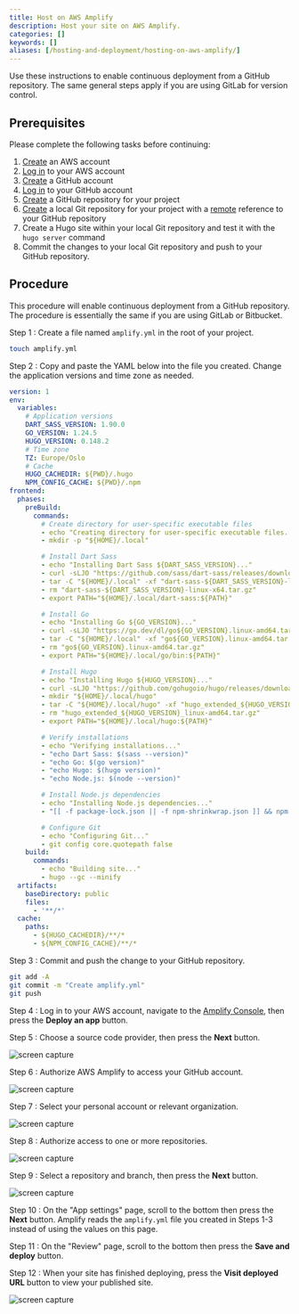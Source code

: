 ```yaml
---
title: Host on AWS Amplify
description: Host your site on AWS Amplify.
categories: []
keywords: []
aliases: [/hosting-and-deployment/hosting-on-aws-amplify/]
---
```


Use these instructions to enable continuous deployment from a GitHub repository. The same general steps apply if you are using GitLab for version control.

## Prerequisites

Please complete the following tasks before continuing:

1. [Create](https://aws.amazon.com/resources/create-account/) an AWS account
1. [Log in](https://console.aws.amazon.com/) to your AWS account
1. [Create](https://github.com/signup) a GitHub account
1. [Log in](https://github.com/login) to your GitHub account
1. [Create](https://github.com/new) a GitHub repository for your project
1. [Create](https://git-scm.com/docs/git-init) a local Git repository for your project with a [remote](https://git-scm.com/docs/git-remote) reference to your GitHub repository
1. Create a Hugo site within your local Git repository and test it with the `hugo server` command
1. Commit the changes to your local Git repository and push to your GitHub repository.

## Procedure

This procedure will enable continuous deployment from a GitHub repository. The procedure is essentially the same if you are using GitLab or Bitbucket.

Step 1
: Create a file named `amplify.yml` in the root of your project.

  ```sh
  touch amplify.yml
  ```

Step 2
: Copy and paste the YAML below into the file you created. Change the application versions and time zone as needed.

  ```yaml {file="amplify.yml" copy=true}
  version: 1
  env:
    variables:
      # Application versions
      DART_SASS_VERSION: 1.90.0
      GO_VERSION: 1.24.5
      HUGO_VERSION: 0.148.2
      # Time zone
      TZ: Europe/Oslo
      # Cache
      HUGO_CACHEDIR: ${PWD}/.hugo
      NPM_CONFIG_CACHE: ${PWD}/.npm
  frontend:
    phases:
      preBuild:
        commands:
          # Create directory for user-specific executable files
          - echo "Creating directory for user-specific executable files..."
          - mkdir -p "${HOME}/.local"

          # Install Dart Sass
          - echo "Installing Dart Sass ${DART_SASS_VERSION}..."
          - curl -sLJO "https://github.com/sass/dart-sass/releases/download/${DART_SASS_VERSION}/dart-sass-${DART_SASS_VERSION}-linux-x64.tar.gz"
          - tar -C "${HOME}/.local" -xf "dart-sass-${DART_SASS_VERSION}-linux-x64.tar.gz"
          - rm "dart-sass-${DART_SASS_VERSION}-linux-x64.tar.gz"
          - export PATH="${HOME}/.local/dart-sass:${PATH}"

          # Install Go
          - echo "Installing Go ${GO_VERSION}..."
          - curl -sLJO "https://go.dev/dl/go${GO_VERSION}.linux-amd64.tar.gz"
          - tar -C "${HOME}/.local" -xf "go${GO_VERSION}.linux-amd64.tar.gz"
          - rm "go${GO_VERSION}.linux-amd64.tar.gz"
          - export PATH="${HOME}/.local/go/bin:${PATH}"

          # Install Hugo
          - echo "Installing Hugo ${HUGO_VERSION}..."
          - curl -sLJO "https://github.com/gohugoio/hugo/releases/download/v${HUGO_VERSION}/hugo_extended_${HUGO_VERSION}_linux-amd64.tar.gz"
          - mkdir "${HOME}/.local/hugo"
          - tar -C "${HOME}/.local/hugo" -xf "hugo_extended_${HUGO_VERSION}_linux-amd64.tar.gz"
          - rm "hugo_extended_${HUGO_VERSION}_linux-amd64.tar.gz"
          - export PATH="${HOME}/.local/hugo:${PATH}"

          # Verify installations
          - echo "Verifying installations..."
          - "echo Dart Sass: $(sass --version)"
          - "echo Go: $(go version)"
          - "echo Hugo: $(hugo version)"
          - "echo Node.js: $(node --version)"

          # Install Node.js dependencies
          - echo "Installing Node.js dependencies..."
          - "[[ -f package-lock.json || -f npm-shrinkwrap.json ]] && npm ci --prefer-offline || true"

          # Configure Git
          - echo "Configuring Git..."
          - git config core.quotepath false
      build:
        commands:
          - echo "Building site..."
          - hugo --gc --minify
    artifacts:
      baseDirectory: public
      files:
        - '**/*'
    cache:
      paths:
        - ${HUGO_CACHEDIR}/**/*
        - ${NPM_CONFIG_CACHE}/**/*
  ```

Step 3
: Commit and push the change to your GitHub repository.

  ```sh
  git add -A
  git commit -m "Create amplify.yml"
  git push
  ```

Step 4
: Log in to your AWS account, navigate to the [Amplify Console], then press the  **Deploy an app** button.

Step 5
: Choose a source code provider, then press the **Next** button.

  ![screen capture](amplify-step-05.png)

Step 6
: Authorize AWS Amplify to access your GitHub account.

  ![screen capture](amplify-step-06.png)

Step 7
: Select your personal account or relevant organization.

  ![screen capture](amplify-step-07.png)

Step 8
: Authorize access to one or more repositories.

  ![screen capture](amplify-step-08.png)

Step 9
: Select a repository and branch, then press the **Next** button.

  ![screen capture](amplify-step-09.png)

Step 10
: On the "App settings" page, scroll to the bottom then press the **Next** button. Amplify reads the `amplify.yml` file you created in Steps 1-3 instead of using the values on this page.

Step 11
: On the "Review" page, scroll to the bottom then press the **Save and deploy** button.

Step 12
: When your site has finished deploying, press the **Visit deployed URL** button to view your published site.

  ![screen capture](amplify-step-11.png)

[Amplify Console]: https://console.aws.amazon.com/amplify/apps

